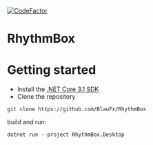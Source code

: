 [![CodeFactor](https://www.codefactor.io/repository/github/blaufx/rhythmbox/badge)](https://www.codefactor.io/repository/github/blaufx/rhythmbox)

# RhythmBox

# Getting started
- Install the [.NET Core 3.1 SDK](https://dotnet.microsoft.com/download/dotnet-core/3.1)
- Clone the repository
```
git clone https://github.com/BlauFx/RhythmBox
```

build and run:
```
dotnet run --project RhythmBox.Desktop
```
